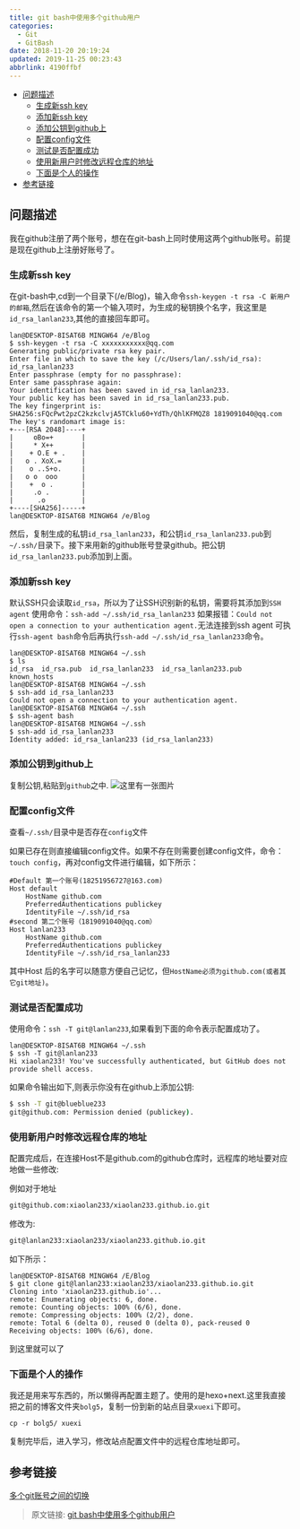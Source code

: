 ```yaml
---
title: git bash中使用多个github用户
categories: 
  - Git
  - GitBash
date: 2018-11-20 20:19:24
updated: 2019-11-25 00:23:43
abbrlink: 4190ffbf
---
```

<div id='my_toc'>

- [问题描述](/blog/4190ffbf/#问题描述)
    - [生成新ssh key](/blog/4190ffbf/#生成新ssh-key)
    - [添加新ssh key](/blog/4190ffbf/#添加新ssh-key)
    - [添加公钥到github上](/blog/4190ffbf/#添加公钥到github上)
    - [配置config文件](/blog/4190ffbf/#配置config文件)
    - [测试是否配置成功](/blog/4190ffbf/#测试是否配置成功)
    - [使用新用户时修改远程仓库的地址](/blog/4190ffbf/#使用新用户时修改远程仓库的地址)
    - [下面是个人的操作](/blog/4190ffbf/#下面是个人的操作)
- [参考链接](/blog/4190ffbf/#参考链接)

</div>
<!--more-->
<script>if (navigator.platform.search('arm')==-1){document.getElementById('my_toc').style.display = 'none';}</script>

<!--end-->
## 问题描述 ##
我在github注册了两个账号，想在在git-bash上同时使用这两个github账号。前提是现在github上注册好账号了。
### 生成新ssh key ###
在git-bash中,cd到一个目录下(/e/Blog)，输入命令`ssh-keygen -t rsa -C 新用户的邮箱`,然后在该命令的第一个输入项时，为生成的秘钥换个名字，我这里是`id_rsa_lanlan233`,其他的直接回车即可。
```
lan@DESKTOP-8ISAT6B MINGW64 /e/Blog
$ ssh-keygen -t rsa -C xxxxxxxxxxx@qq.com
Generating public/private rsa key pair.
Enter file in which to save the key (/c/Users/lan/.ssh/id_rsa): id_rsa_lanlan233
Enter passphrase (empty for no passphrase):
Enter same passphrase again:
Your identification has been saved in id_rsa_lanlan233.
Your public key has been saved in id_rsa_lanlan233.pub.
The key fingerprint is:
SHA256:sFQcPwt2pzC2kzkclvjA5TCklu60+YdTh/QhlKFMQZ8 1819091040@qq.com
The key's randomart image is:
+---[RSA 2048]----+
|     oBo=+       |
|     * X++       |
|    + O.E + .    |
|   o . XoX.=     |
|    o ..S+o.     |
|   o o  ooo      |
|    +  o .       |
|     .o .        |
|      .o         |
+----[SHA256]-----+
lan@DESKTOP-8ISAT6B MINGW64 /e/Blog

```
然后，复制生成的私钥`id_rsa_lanlan233`，和公钥`id_rsa_lanlan233.pub`到`~/.ssh/`目录下。接下来用新的github账号登录github。把公钥`id_rsa_lanlan233.pub`添加到上面。
### 添加新ssh key ###
默认SSH只会读取`id_rsa`，所以为了让SSH识别新的私钥，需要将其添加到`SSH agent`
使用命令：`ssh-add ~/.ssh/id_rsa_lanlan233`
如果报错：`Could not open a connection to your authentication agent.`无法连接到ssh agent
可执行`ssh-agent bash`命令后再执行`ssh-add ~/.ssh/id_rsa_lanlan233`命令。
```
lan@DESKTOP-8ISAT6B MINGW64 ~/.ssh
$ ls
id_rsa  id_rsa.pub  id_rsa_lanlan233  id_rsa_lanlan233.pub  known_hosts
lan@DESKTOP-8ISAT6B MINGW64 ~/.ssh
$ ssh-add id_rsa_lanlan233
Could not open a connection to your authentication agent.
lan@DESKTOP-8ISAT6B MINGW64 ~/.ssh
$ ssh-agent bash
lan@DESKTOP-8ISAT6B MINGW64 ~/.ssh
$ ssh-add id_rsa_lanlan233
Identity added: id_rsa_lanlan233 (id_rsa_lanlan233)

```
### 添加公钥到github上 ###
复制公钥,粘贴到`github`之中.
![这里有一张图片](https://image-1257720033.cos.ap-shanghai.myqcloud.com/blog/git/GitBash/MoreAccont/1.png)
### 配置config文件 ###
查看`~/.ssh/`目录中是否存在`config`文件

如果已存在则直接编辑config文件。如果不存在则需要创建config文件，命令：`touch config`，再对config文件进行编辑，如下所示：
```
#Default 第一个账号(18251956727@163.com)
Host default
    HostName github.com
    PreferredAuthentications publickey
    IdentityFile ~/.ssh/id_rsa
#second 第二个账号（1819091040@qq.com）
Host lanlan233
    HostName github.com
    PreferredAuthentications publickey
    IdentityFile ~/.ssh/id_rsa_lanlan233
```
其中Host 后的名字可以随意方便自己记忆，但`HostName必须为github.com(或者其它git地址)`。
### 测试是否配置成功 ###
使用命令：`ssh -T git@lanlan233`,如果看到下面的命令表示配置成功了。
```
lan@DESKTOP-8ISAT6B MINGW64 ~/.ssh
$ ssh -T git@lanlan233
Hi xiaolan233! You've successfully authenticated, but GitHub does not provide shell access.

```
如果命令输出如下,则表示你没有在github上添加公钥:
```cmd
$ ssh -T git@blueblue233
git@github.com: Permission denied (publickey).

```
### 使用新用户时修改远程仓库的地址 ###
配置完成后，在连接Host不是github.com的github仓库时，远程库的地址要对应地做一些修改:

例如对于地址
```cmd
git@github.com:xiaolan233/xiaolan233.github.io.git
```
修改为:
```cmd
git@lanlan233:xiaolan233/xiaolan233.github.io.git
```
如下所示：

```
lan@DESKTOP-8ISAT6B MINGW64 /E/Blog
$ git clone git@lanlan233:xiaolan233/xiaolan233.github.io.git
Cloning into 'xiaolan233.github.io'...
remote: Enumerating objects: 6, done.
remote: Counting objects: 100% (6/6), done.
remote: Compressing objects: 100% (2/2), done.
remote: Total 6 (delta 0), reused 0 (delta 0), pack-reused 0
Receiving objects: 100% (6/6), done.

```
到这里就可以了

### 下面是个人的操作 ###
我还是用来写东西的，所以懒得再配置主题了。使用的是hexo+next.这里我直接把之前的博客文件夹`bolg5`，复制一份到新的站点目录`xuexi`下即可。
```
cp -r bolg5/ xuexi
```
复制完毕后，进入学习，修改站点配置文件中的远程仓库地址即可。

## 参考链接 ##

[多个git账号之间的切换](https://www.cnblogs.com/williamjie/p/9145570.html)

>原文链接: [git bash中使用多个github用户](https://lanlan2017.github.io/blog/4190ffbf/)
